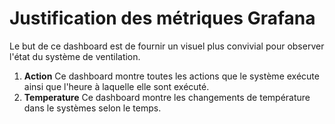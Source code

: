 # Justification des métriques Grafana

Le but de ce dashboard est de fournir un visuel plus convivial pour observer l'état
du système de ventilation.

1. **Action**
   Ce dashboard montre toutes les actions que le système exécute ainsi que l'heure
   à laquelle elle sont exécuté.
2. **Temperature**
   Ce dashboard montre les changements de température dans le systèmes selon le temps.